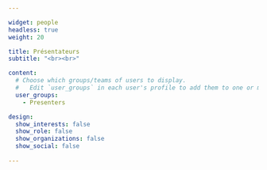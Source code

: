 ```yaml
---

widget: people
headless: true
weight: 20

title: Présentateurs
subtitle: "<br><br>"

content:
  # Choose which groups/teams of users to display.
  #   Edit `user_groups` in each user's profile to add them to one or more of these groups.
  user_groups:
    - Presenters

design:
  show_interests: false
  show_role: false
  show_organizations: false
  show_social: false
  
---
```


